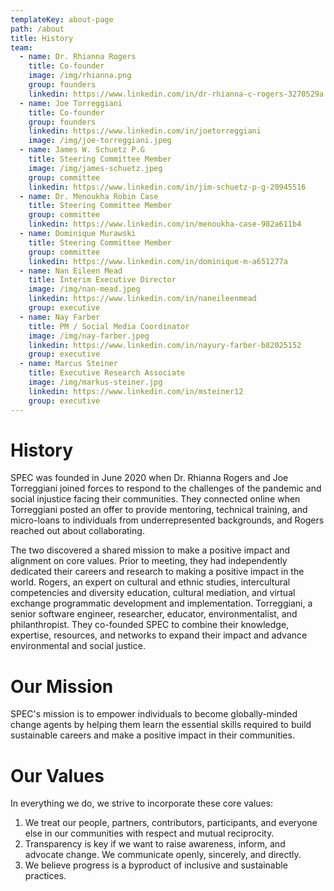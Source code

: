 ```yaml
---
templateKey: about-page
path: /about
title: History
team:
  - name: Dr. Rhianna Rogers
    title: Co-founder
    image: /img/rhianna.png
    group: founders
    linkedin: https://www.linkedin.com/in/dr-rhianna-c-rogers-3270529a
  - name: Joe Torreggiani
    title: Co-founder
    group: founders
    linkedin: https://www.linkedin.com/in/joetorreggiani
    image: /img/joe-torreggiani.jpeg
  - name: James W. Schuetz P.G
    title: Steering Committee Member
    image: /img/james-schuetz.jpeg
    group: committee
    linkedin: https://www.linkedin.com/in/jim-schuetz-p-g-20945516
  - name: Dr. Menoukha Robin Case
    title: Steering Committee Member
    group: committee
    linkedin: https://www.linkedin.com/in/menoukha-case-982a611b4
  - name: Dominique Murawski
    title: Steering Committee Member
    group: committee
    linkedin: https://www.linkedin.com/in/dominique-m-a651277a
  - name: Nan Eileen Mead
    title: Interim Executive Director
    image: /img/nan-mead.jpeg
    linkedin: https://www.linkedin.com/in/naneileenmead
    group: executive
  - name: Nay Farber
    title: PM / Social Media Coordinator
    image: /img/nay-farber.jpeg
    linkedin: https://www.linkedin.com/in/nayury-farber-b82025152
    group: executive
  - name: Marcus Steiner
    title: Executive Research Associate
    image: /img/markus-steiner.jpg
    linkedin: https://www.linkedin.com/in/msteiner12
    group: executive
---
```

# History

SPEC was founded in June 2020 when Dr. Rhianna Rogers and Joe Torreggiani joined forces to respond to the challenges of the pandemic and social injustice facing their communities. They connected online when Torreggiani posted an offer to provide mentoring, technical training, and micro-loans to individuals from underrepresented backgrounds, and Rogers reached out about collaborating.

The two discovered a shared mission to make a positive impact and alignment on core values. Prior to meeting, they had independently dedicated their careers and research to making a positive impact in the world. Rogers, an expert on cultural and ethnic studies, intercultural competencies and diversity education, cultural mediation, and virtual exchange programmatic development and implementation. Torreggiani, a senior software engineer, researcher, educator, environmentalist, and philanthropist. They co-founded SPEC to combine their knowledge, expertise, resources, and networks to expand their impact and advance environmental and social justice.

# Our Mission

SPEC's mission is to empower individuals to become globally-minded
change agents by helping them learn the essential skills required to build
sustainable careers and make a positive impact in their communities.

# Our Values

In everything we do, we strive to incorporate these core values:

1. We treat our people, partners, contributors, participants, and everyone else in our communities with respect and mutual reciprocity.
2. Transparency is key if we want to raise awareness, inform, and advocate change. We communicate openly, sincerely, and directly.
3. We believe progress is a byproduct of inclusive and sustainable practices.
